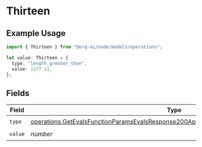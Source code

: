 # Thirteen

## Example Usage

```typescript
import { Thirteen } from "@orq-ai/node/models/operations";

let value: Thirteen = {
  type: "length_greater_than",
  value: 1177.11,
};
```

## Fields

| Field                                                                                                                                                                                              | Type                                                                                                                                                                                               | Required                                                                                                                                                                                           | Description                                                                                                                                                                                        |
| -------------------------------------------------------------------------------------------------------------------------------------------------------------------------------------------------- | -------------------------------------------------------------------------------------------------------------------------------------------------------------------------------------------------- | -------------------------------------------------------------------------------------------------------------------------------------------------------------------------------------------------- | -------------------------------------------------------------------------------------------------------------------------------------------------------------------------------------------------- |
| `type`                                                                                                                                                                                             | [operations.GetEvalsFunctionParamsEvalsResponse200ApplicationJSONResponseBodyData513Type](../../models/operations/getevalsfunctionparamsevalsresponse200applicationjsonresponsebodydata513type.md) | :heavy_check_mark:                                                                                                                                                                                 | N/A                                                                                                                                                                                                |
| `value`                                                                                                                                                                                            | *number*                                                                                                                                                                                           | :heavy_check_mark:                                                                                                                                                                                 | N/A                                                                                                                                                                                                |